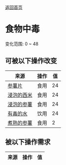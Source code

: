 [返回首页](index.md)  
# 食物中毒  
变化范围: 0 ~ 48  
## 可被以下操作改变  
来源  |  操作  |  值  
----  |  ----  |  ----  
[参薯片](YamCut.md)  |  食用  |  24  
[浸泡的西米](LQ_SoakedSago.md)  |  食用  |  24  
[浸泡的参薯](LQ_SoakedYam.md)  |  食用  |  24  
[有毒的水](LQ_WaterToxic.md)  |  饮用  |  24  
[煮熟的参薯](YamBoiled.md)  |  食用  |  2  
## 被以下操作需求  
来源  |  操作  |  值  
----  |  ----  |  ----  

